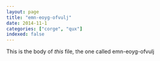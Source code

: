 ```yaml
---
layout: page
title: "emn-eoyg-ofvulj"
date: 2014-11-1
categories: ["corge", "qux"]
indexed: false
---
```

This is the body of _this_ file, the one called emn-eoyg-ofvulj
